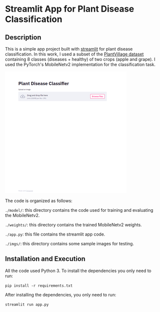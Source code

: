 # Streamlit App for Plant Disease Classification

## Description

This is a simple app project built with [streamlit](https://streamlit.io/) for plant disease classification. In this work, I used a subset of the [PlantVillage dataset](https://www.kaggle.com/emmarex/plantdisease) containing 8 classes (diseases + healthy) of two crops (apple and grape). I used the PyTorch's MobileNetv2 implementation for the classification task. 

<img src="imgs/app.gif" style="zoom: 50%;" />

The code is organized as follows:

```./model/```: this directory contains the code used for training and evaluating the MobileNetv2.

```./weights/```: this directory contains the trained MobileNetv2 weights.

```./app.py```: this file contains the streamlit app code.

`./imgs/`: this directory contains some sample images for testing.

## Installation and Execution

All the code used Python 3. To install the dependencies you only need to run: 

 `pip install -r requirements.txt`

After installing the dependencies, you only need to run:

`streamlit run app.py`






